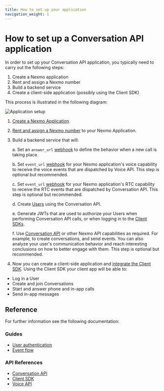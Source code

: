 ```yaml
---
title: How to set up your application
navigation_weight: 1
---
```


# How to set up a Conversation API application

In order to set up your Conversation API application, you typically need to carry out the following steps:

1. Create a Nexmo application
2. Rent and assign a Nexmo number
3. Build a backend service
4. Create a client-side application (possibly using the Client SDK)

This process is illustrated in the following diagram:

![Application setup](/images/conversation-api/conv-app-setup.png)

1. [Create a Nexmo Application](/application/overview#creating-applications).

2. [Rent and assign a Nexmo number](/numbers/guides/number-management#rent-a-virtual-number) to your Nexmo Application.

3. Build a backend service that will:

    a. Set an `answer_url` [webhook](/application/overview#webhooks) to define the behavior when a new call is taking place.

    b. Set `event_url` [webhook](/voice/voice-api/webhook-reference#event-webhook) for your Nexmo application's voice capability to receive the voice events that are dispatched by Voice API. This step is optional but recommended.

    c. Set `event_url` [webhook](/application/overview#webhook-types) for your Nexmo application's RTC capability to receive the RTC events that are dispatched by Conversation API. This step is optional but recommended.
    
    d. Create [Users](/conversation/concepts/user) using the Conversation API.

    e. Generate JWTs that are used to authorize your Users when performing Conversation API calls, or when logging in to the [Client SDKs](/client-sdk/setup/add-sdk-to-your-app).

    f. Use [Conversation API](/conversation/api-reference) or other Nexmo API capabilities as required. For example, to create conversations, and send events. You can also analyze your user's communication behavior and reach interesting conclusions on how to better engage with them. This step is optional but recommended.

4. Now you can create a client-side application and [integrate the Client SDK](/client-sdk/setup/add-sdk-to-your-app/). Using the Client SDK your client app will be able to:

* Log in a User
* Create and join Conversations
* Start and answer phone and in-app calls
* Send in-app messages

## Reference

For further information see the following documentation:

### Guides

* [User authentication](/conversation/guides/user-authentication)
* [Event flow](/conversation/guides/event-flow)

### API References

* [Conversation API](/api/conversation)
* [Client SDK](/client-sdk/overview)
* [Voice API](/voice/voice-api/overview)

